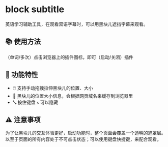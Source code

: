 # block subtitle

英语学习辅助工具，在观看双语字幕时，可以用黑块儿遮挡字幕来观看。

## 📚 使用方法

（单词/多次）点击浏览器上的插件图标，即可（启动/关闭）插件

## 🌟 功能特性

- 🖱️ 支持手动拖拽拉伸黑块儿的位置、大小
- 💾 黑块儿的位置大小信息，会根据网页域名来缓存到浏览器里
- 🔤 按住键盘 `s` 可以隐藏

## ⚠️ 注意事项

为了让黑块儿的交互体验更好，启动功能时，整个页面会覆盖一个透明的遮罩层。以至于页面的所有内容处于不可点击状态；可以使用键盘快捷键，来配合观看。
